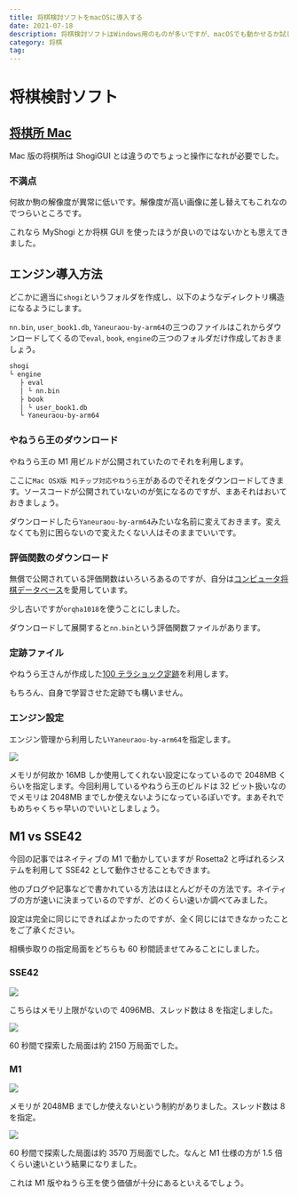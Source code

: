 ```yaml
---
title: 将棋検討ソフトをmacOSに導入する
date: 2021-07-18
description: 将棋検討ソフトはWindows用のものが多いですが、macOSでも動かせるか試してみました
category: 将棋
tag:
---
```


# 将棋検討ソフト

## [将棋所 Mac](http://shogidokoro.starfree.jp/mac/index.html)

Mac 版の将棋所は ShogiGUI とは違うのでちょっと操作になれが必要でした。

### 不満点

何故か駒の解像度が異常に低いです。解像度が高い画像に差し替えてもこれなのでつらいところです。

これなら MyShogi とか将棋 GUI を使ったほうが良いのではないかとも思えてきました。

## エンジン導入方法

どこかに適当に`shogi`というフォルダを作成し、以下のようなディレクトリ構造になるようにします。

`nn.bin`, `user_book1.db`, `Yaneuraou-by-arm64`の三つのファイルはこれからダウンロードしてくるので`eval`, `book`, `engine`の三つのフォルダだけ作成しておきましょう。

```sh
shogi
└ engine
　 ├ eval
　 │ └ nn.bin
　 ├ book
　 │ └ user_book1.db
　 └ Yaneuraou-by-arm64
```

### やねうら王のダウンロード

やねうら王の M1 用ビルドが公開されていたのでそれを利用します。

ここに`Mac OSX版 M1チップ対応やねうら王`があるのでそれをダウンロードしてきます。ソースコードが公開されていないのが気になるのですが、まあそれはおいておきましょう。

ダウンロードしたら`Yaneuraou-by-arm64`みたいな名前に変えておきます。変えなくても別に困らないので変えたくない人はそのままでいいです。

### 評価関数のダウンロード

無償で公開されている評価関数はいろいろあるのですが、自分は[コンピュータ将棋データベース](https://www.qhapaq.org/shogi/kifdb/)を愛用しています。

少し古いですが`orqha1018`を使うことにしました。

ダウンロードして展開すると`nn.bin`という評価関数ファイルがあります。

### 定跡ファイル

やねうら王さんが作成した[100 テラショック定跡](https://github.com/yaneurao/YaneuraOu/releases/tag/BOOK-100T-Shock)を利用します。

もちろん、自身で学習させた定跡でも構いません。

### エンジン設定

エンジン管理から利用したい`Yaneuraou-by-arm64`を指定します。

![](https://pbs.twimg.com/media/E6hV3OLVIAE-vSI?format=jpg&name=large)

メモリが何故か 16MB しか使用してくれない設定になっているので 2048MB くらいを指定します。今回利用しているやねうら王のビルドは 32 ビット扱いなのでメモリは 2048MB までしか使えないようになっているぽいです。まあそれでもめちゃくちゃ早いのでいいとしましょう。

## M1 vs SSE42

今回の記事ではネイティブの M1 で動かしていますが Rosetta2 と呼ばれるシステムを利用して SSE42 として動作させることもできます。

他のブログや記事などで書かれている方法はほとんどがその方法です。ネイティブの方が速いに決まっているのですが、どのくらい速いか調べてみました。

設定は完全に同じにできればよかったのですが、全く同じにはできなかったことをご了承ください。

相横歩取りの指定局面をどちらも 60 秒間読ませてみることにしました。

### SSE42

![](https://pbs.twimg.com/media/E6hQblDVkAMxCjj?format=jpg&name=large)

こちらはメモリ上限がないので 4096MB、スレッド数は 8 を指定しました。

![](https://pbs.twimg.com/media/E6hQc9IVkAEgD9_?format=jpg&name=4096x4096)

60 秒間で探索した局面は約 2150 万局面でした。

### M1

![](https://pbs.twimg.com/media/E6hRNgeVIAABEGz?format=jpg&name=large)

メモリが 2048MB までしか使えないという制約がありました。スレッド数は 8 を指定。

![](https://pbs.twimg.com/media/E6hRIg8VcAA8Hto?format=jpg&name=4096x4096)

60 秒間で探索した局面は約 3570 万局面でした。なんと M1 仕様の方が 1.5 倍くらい速いという結果になりました。

これは M1 版やねうら王を使う価値が十分にあるといえるでしょう。

<Amazon/>
